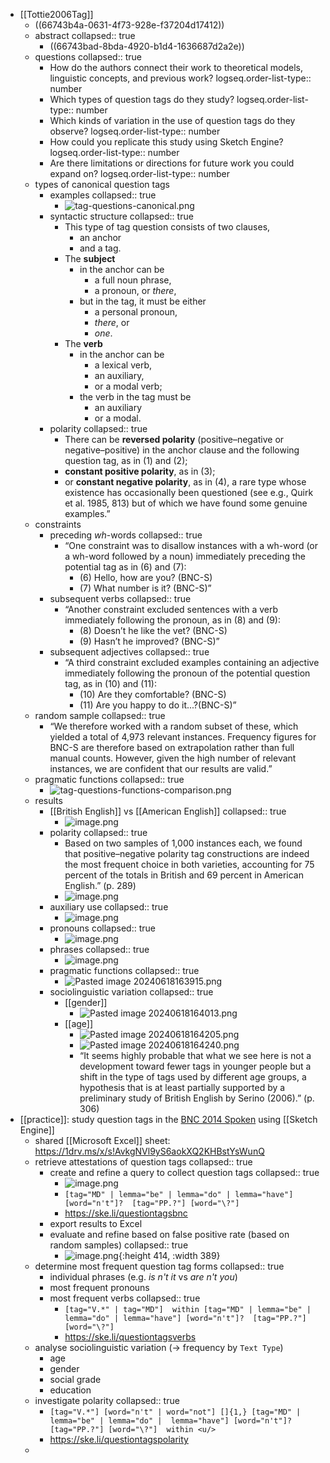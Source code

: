 - [[Tottie2006Tag]]
	- ((66743b4a-0631-4f73-928e-f37204d17412))
	- abstract
	  collapsed:: true
		- ((66743bad-8bda-4920-b1d4-1636687d2a2e))
	- questions
	  collapsed:: true
		- How do the authors connect their work to theoretical models, linguistic concepts, and previous work?
		  logseq.order-list-type:: number
		- Which types of question tags do they study?
		  logseq.order-list-type:: number
		- Which kinds of variation in the use of question tags do they observe?
		  logseq.order-list-type:: number
		- How could you replicate this study using Sketch Engine?
		  logseq.order-list-type:: number
		- Are there limitations or directions for future work you could expand on?
		  logseq.order-list-type:: number
	- types of canonical question tags
		- examples
		  collapsed:: true
			- ![tag-questions-canonical.png](../assets/tag-questions-canonical_1718893745563_0.png)
		- syntactic structure
		  collapsed:: true
			- This type of tag question consists of two clauses,
				- an anchor
				- and a tag.
			- The **subject**
				- in the anchor can be
					- a full noun phrase,
					- a pronoun, or *there*,
				- but in the tag, it must be either
					- a personal pronoun,
					- *there*, or
					- *one*.
			- The **verb**
				- in the anchor can be
					- a lexical verb,
					- an auxiliary,
					- or a modal verb;
				- the verb in the tag must be
					- an auxiliary
					- or a modal.
		- polarity
		  collapsed:: true
			- There can be **reversed polarity** (positive–negative or negative–positive) in the anchor clause and the following question tag, as in (1) and (2);
			- **constant positive polarity**, as in (3);
			- or **constant negative polarity**, as in (4), a rare type whose existence has occasionally been questioned (see e.g., Quirk et al. 1985, 813) but of which we have found some genuine examples.”
	- constraints
		- preceding *wh*-words
		  collapsed:: true
			- “One constraint was to disallow instances with a wh-word (or a wh-word followed by a noun) immediately preceding the potential tag as in (6) and (7):
				- (6) Hello, how are you? (BNC-S)
				- (7) What number is it? (BNC-S)”
		- subsequent verbs
		  collapsed:: true
			- “Another constraint excluded sentences with a verb immediately following the pronoun, as in (8) and (9):
				- (8) Doesn’t he like the vet? (BNC-S)
				- (9) Hasn’t he improved? (BNC-S)”
		- subsequent adjectives
		  collapsed:: true
			- “A third constraint excluded examples containing an adjective immediately following the pronoun of the potential question tag, as in (10) and (11):
				- (10) Are they comfortable? (BNC-S)
				- (11) Are you happy to do it...?(BNC-S)”
	- random sample
	  collapsed:: true
		- “We therefore worked with a random subset of these, which yielded a total of 4,973 relevant instances. Frequency figures for BNC-S are therefore based on extrapolation rather than full manual counts. However, given the high number of relevant instances, we are confident that our results are valid.”
	- pragmatic functions
	  collapsed:: true
		- ![tag-questions-functions-comparison.png](../assets/tag-questions-functions-comparison_1718894372251_0.png)
	- results
		- [[British English]] vs [[American English]]
		  collapsed:: true
			- ![image.png](../assets/image_1718915756921_0.png)
		- polarity
		  collapsed:: true
			- Based on two samples of 1,000 instances each, we found that positive–negative polarity tag constructions are indeed the most frequent choice in both varieties, accounting for 75 percent of the totals in British and 69 percent in American English.” (p. 289)
			- ![image.png](../assets/image_1718915847214_0.png)
		- auxiliary use
		  collapsed:: true
			- ![image.png](../assets/image_1718916183635_0.png)
		- pronouns
		  collapsed:: true
			- ![image.png](../assets/image_1718917886255_0.png)
		- phrases
		  collapsed:: true
			- ![image.png](../assets/image_1718917936267_0.png)
		- pragmatic functions
		  collapsed:: true
			- ![Pasted image 20240618163915.png](../assets/Pasted_image_20240618163915_1718894409605_0.png)
		- sociolinguistic variation
		  collapsed:: true
			- [[gender]]
				- ![Pasted image 20240618164013.png](../assets/Pasted_image_20240618164013_1718894531355_0.png)
			- [[age]]
				- ![Pasted image 20240618164205.png](../assets/Pasted_image_20240618164205_1718894553794_0.png)
				- ![Pasted image 20240618164240.png](../assets/Pasted_image_20240618164240_1718894617055_0.png)
				- “It seems highly probable that what we see here is not a development toward fewer tags in younger people but a shift in the type of tags used by different age groups, a hypothesis that is at least partially supported by a preliminary study of British English by Serino (2006).” (p. 306)
- [[practice]]: study question tags in the [BNC 2014 Spoken]([[BNC/2014/spoken]]) using [[Sketch Engine]]
	- shared [[Microsoft Excel]] sheet: https://1drv.ms/x/s!AvkgNVl9yS6aokXQ2KHBstYsWunQ
	- retrieve attestations of question tags
	  collapsed:: true
		- create and refine a query to collect question tags
		  collapsed:: true
			- ![image.png](../assets/image_1718917111793_0.png)
			- `[tag="MD" | lemma="be" | lemma="do" | lemma="have"] [word="n't"]?  [tag="PP.?"] [word="\?"]`
			- https://ske.li/questiontagsbnc
		- export results to Excel
		- evaluate and refine based on false positive rate (based on random samples)
		  collapsed:: true
			- ![image.png](../assets/image_1718894882588_0.png){:height 414, :width 389}
	- determine most frequent question tag forms
	  collapsed:: true
		- individual phrases (e.g. *is n't it* vs *are n't you*)
		- most frequent pronouns
		- most frequent verbs
		  collapsed:: true
			- `[tag="V.*" | tag="MD"]  within [tag="MD" | lemma="be" | lemma="do" | lemma="have"] [word="n't"]?  [tag="PP.?"] [word="\?"]`
			- https://ske.li/questiontagsverbs
	- analyse sociolinguistic variation (→ frequency by `Text Type`)
		- age
		- gender
		- social grade
		- education
	- investigate polarity
	  collapsed:: true
		- `[tag="V.*"] [word="n't" | word="not"] []{1,} [tag="MD" | lemma="be" | lemma="do" | 
		  lemma="have"] [word="n't"]?  [tag="PP.?"] [word="\?"]  within <u/>`
		- https://ske.li/questiontagspolarity
	-